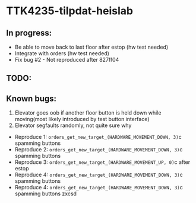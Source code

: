 # TTK4235-tilpdat-heislab



## In progress:
- Be able to move back to last floor after estop (hw test needed)
- Integrate with orders (hw test needed)
- Fix bug #2 - Not reproduced after 827ff04


## TODO:


## Known bugs:
1. Elevator goes oob if another floor button is held down while moving(most likely introduced by test button interface)
2. Elevator segfaults randomly, not quite sure why
  - Reproduce 1: `orders_get_new_target_(HARDWARE_MOVEMENT_DOWN, 3)`c spamming buttons
  - Reproduce 2: `orders_get_new_target_(HARDWARE_MOVEMENT_DOWN, 3)`c spamming buttons
  - Reproduce 3: `orders_get_new_target_(HARDWARE_MOVEMENT_UP, 0)`c after estop
  - Reproduce 4: `orders_get_new_target_(HARDWARE_MOVEMENT_DOWN, 3)`c spamming buttons
  - Reproduce 4: `orders_get_new_target_(HARDWARE_MOVEMENT_DOWN, 3)`c spamming buttons zxcsd

